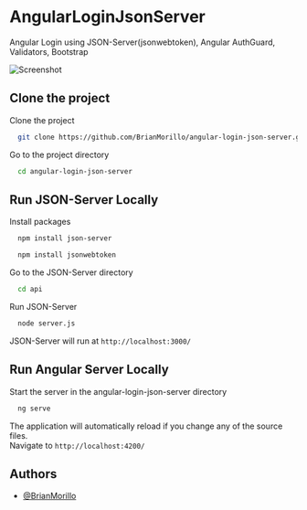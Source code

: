 
# AngularLoginJsonServer

Angular Login using JSON-Server(jsonwebtoken), Angular AuthGuard, Validators, Bootstrap

![Screenshot](https://github.com/BrianMorillo/angular-login-json-server/blob/master/image/screenshot.png?raw=true)

## Clone the project

Clone the project

```bash
  git clone https://github.com/BrianMorillo/angular-login-json-server.git
```

Go to the project directory

```bash
  cd angular-login-json-server
```

## Run JSON-Server Locally

Install packages

```bash
  npm install json-server  
```

```bash
  npm install jsonwebtoken 
```

Go to the JSON-Server directory

```bash
  cd api
```

Run JSON-Server

```bash
  node server.js
```

JSON-Server will run at `http://localhost:3000/`

## Run Angular Server Locally
Start the server in the angular-login-json-server directory


```bash
  ng serve
```

The application will automatically reload if you change any of the source files.  
Navigate to `http://localhost:4200/`




## Authors

- [@BrianMorillo](https://www.github.com/BrianMorillo)

